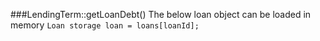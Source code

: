 ###LendingTerm::getLoanDebt()
        The below loan object can be loaded in memory
        `Loan storage loan = loans[loanId];`